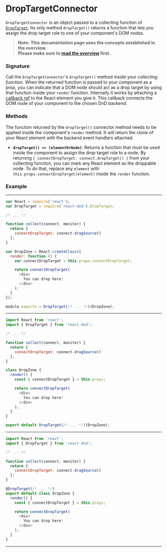 DropTargetConnector
===================

`DropTargetConnector` is an object passed to a collecting function of [`DropTarget`](/docs-drop-target.html). Its only method `dropTarget()` returns a function that lets you assign the drop target role to one of your component's DOM nodes.

>**Note: This documentation page uses the concepts established in the overview.**  
>**Please make sure to [read the overview](/docs-overview.html) first.**

### Signature

Call the `DropTargetConnector`'s `dropTarget()` method inside your *collecting function*. When the returned function is passed to your component as a prop, you can indicate that a DOM node should act as a drop target by using that function inside your `render` function. Internally it works by attaching a [callback ref](https://facebook.github.io/react/docs/more-about-refs.html#the-ref-callback-attribute) to the React element you give it. This callback connects the DOM node of your component to the chosen DnD backend.

### Methods

The function returned by the `dropTarget()` connector method needs to be applied inside the component's `render` method. It will return the clone of your React element with the backend event handlers attached.

* **`dropTarget() => (elementOrNode)`**: Returns a function that must be used inside the component to assign the drop target role to a node. By returning `{ connectDropTarget: connect.dropTarget() }` from your collecting function, you can mark any React element as the droppable node. To do that, replace any `element` with `this.props.connectDropTarget(element)` inside the `render` function.

### Example

-------------------
```js
var React = require('react');
var DropTarget = require('react-dnd').DropTarget;

/* ... */

function collect(connect, monitor) {
  return {
    connectDropTarget: connect.dragSource()
  };
}

var DropZone = React.createClass({
  render: function () {
    var connectDropTarget = this.props.connectDropTarget;

    return connectDropTarget(
      <div>
        You can drop here!
      </div>
    );
  }
});

module.exports = DropTarget(/* ... */)(DropZone);
```
-------------------
```js
import React from 'react';
import { DropTarget } from 'react-dnd';

/* ... */

function collect(connect, monitor) {
  return {
    connectDropTarget: connect.dragSource()
  };
}

class DropZone {
  render() {
    const { connectDropTarget } = this.props;

    return connectDropTarget(
      <div>
        You can drop here!
      </div>
    );
  }
}

export default DropTarget(/* ... */)(DropZone);
```
-------------------
```js
import React from 'react';
import { DropTarget } from 'react-dnd';

/* ... */

function collect(connect, monitor) {
  return {
    connectDropTarget: connect.dragSource()
  };
}

@DropTarget(/* ... */)
export default class DropZone {
  render() {
    const { connectDropTarget } = this.props;

    return connectDropTarget(
      <div>
        You can drop here!
      </div>
    );
  }
}
```
-------------------

